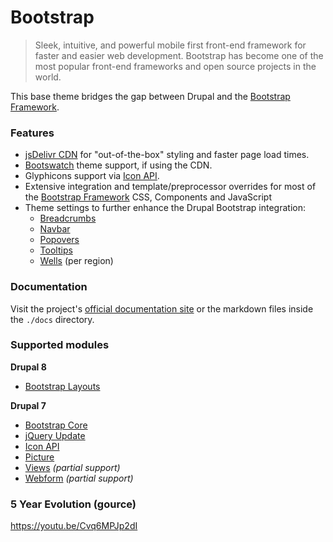 <!-- @file Project Page -->
# Bootstrap

> Sleek, intuitive, and powerful mobile first front-end framework for faster and
> easier web development. Bootstrap has become one of the most popular front-end
> frameworks and open source projects in the world.

This base theme bridges the gap between Drupal and the [Bootstrap Framework].

### Features
- [jsDelivr CDN](http://www.jsdelivr.com) for "out-of-the-box" styling and
  faster page load times.
- [Bootswatch](http://bootswatch.com) theme support, if using the CDN.
- Glyphicons support via [Icon API](https://www.drupal.org/project/icon).
- Extensive integration and template/preprocessor overrides for most of the
  [Bootstrap Framework] CSS, Components and JavaScript
- Theme settings to further enhance the Drupal Bootstrap integration:
  - [Breadcrumbs](https://getbootstrap.com/docs/3.4/components/#breadcrumbs)
  - [Navbar](https://getbootstrap.com/docs/3.4/components/#navbar)
  - [Popovers](https://getbootstrap.com/docs/3.4/javascript/#popovers)
  - [Tooltips](https://getbootstrap.com/docs/3.4/javascript/#tooltips)
  - [Wells](https://getbootstrap.com/docs/3.4/components/#wells) (per region)

### Documentation
Visit the project's [official documentation site](http://drupal-bootstrap.org/api/bootstrap)
or the markdown files inside the `./docs` directory.

### Supported modules

**Drupal 8**
- [Bootstrap Layouts](https://www.drupal.org/project/bootstrap_layouts)

**Drupal 7**
- [Bootstrap Core](https://www.drupal.org/project/bootstrap_core)
- [jQuery Update](https://www.drupal.org/project/jquery_update)
- [Icon API](https://www.drupal.org/project/icon)
- [Picture](https://www.drupal.org/project/picture)
- [Views](https://www.drupal.org/project/views) _(partial support)_
- [Webform](https://www.drupal.org/project/webform) _(partial support)_

### 5 Year Evolution (gource)
https://youtu.be/Cvq6MPJp2dI

[Bootstrap Framework]: https://getbootstrap.com/docs/3.4/
